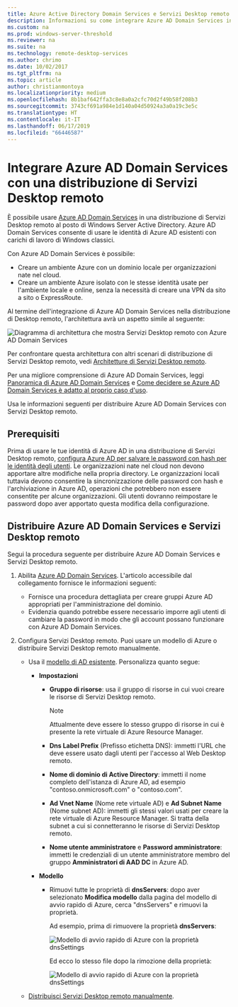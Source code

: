 ```yaml
---
title: Azure Active Directory Domain Services e Servizi Desktop remoto
description: Informazioni su come integrare Azure AD Domain Services in una distribuzione di Servizi Desktop remoto.
ms.custom: na
ms.prod: windows-server-threshold
ms.reviewer: na
ms.suite: na
ms.technology: remote-desktop-services
ms.author: chrimo
ms.date: 10/02/2017
ms.tgt_pltfrm: na
ms.topic: article
author: christianmontoya
ms.localizationpriority: medium
ms.openlocfilehash: 8b1baf642ffa3c8e8a0a2cfc70d2f49b58f208b3
ms.sourcegitcommit: 3743cf691a984e1d140a04d50924a3a0a19c3e5c
ms.translationtype: HT
ms.contentlocale: it-IT
ms.lasthandoff: 06/17/2019
ms.locfileid: "66446587"
---
```

# <a name="integrate-azure-ad-domain-services-with-your-rds-deployment"></a>Integrare Azure AD Domain Services con una distribuzione di Servizi Desktop remoto

È possibile usare [Azure AD Domain Services](/azure/active-directory-domain-services/active-directory-ds-overview) in una distribuzione di Servizi Desktop remoto al posto di Windows Server Active Directory. Azure AD Domain Services consente di usare le identità di Azure AD esistenti con carichi di lavoro di Windows classici.

Con Azure AD Domain Services è possibile: 
- Creare un ambiente Azure con un dominio locale per organizzazioni nate nel cloud. 
- Creare un ambiente Azure isolato con le stesse identità usate per l'ambiente locale e online, senza la necessità di creare una VPN da sito a sito o ExpressRoute. 

Al termine dell'integrazione di Azure AD Domain Services nella distribuzione di Desktop remoto, l'architettura avrà un aspetto simile al seguente:

![Diagramma di architettura che mostra Servizi Desktop remoto con Azure AD Domain Services](media/aadds-rds.png)

Per confrontare questa architettura con altri scenari di distribuzione di Servizi Desktop remoto, vedi [Architetture di Servizi Desktop remoto](desktop-hosting-logical-architecture.md).

Per una migliore comprensione di Azure AD Domain Services, leggi [Panoramica di Azure AD Domain Services](/azure/active-directory-domain-services/active-directory-ds-overview) e [Come decidere se Azure AD Domain Services è adatto al proprio caso d'uso](/azure/active-directory-domain-services/active-directory-ds-comparison).

Usa le informazioni seguenti per distribuire Azure AD Domain Services con Servizi Desktop remoto.

## <a name="prerequisites"></a>Prerequisiti

Prima di usare le tue identità di Azure AD in una distribuzione di Servizi Desktop remoto, [configura Azure AD per salvare le password con hash per le identità degli utenti](/azure/active-directory-domain-services/active-directory-ds-getting-started-password-sync). Le organizzazioni nate nel cloud non devono apportare altre modifiche nella propria directory. Le organizzazioni locali tuttavia devono consentire la sincronizzazione delle password con hash e l'archiviazione in Azure AD, operazioni che potrebbero non essere consentite per alcune organizzazioni. Gli utenti dovranno reimpostare le password dopo aver apportato questa modifica della configurazione.

## <a name="deploy-azure-ad-ds-and-rds"></a>Distribuire Azure AD Domain Services e Servizi Desktop remoto 
Segui la procedura seguente per distribuire Azure AD Domain Services e Servizi Desktop remoto.

1. Abilita [Azure AD Domain Services](/azure/active-directory-domain-services/active-directory-ds-getting-started). L'articolo accessibile dal collegamento fornisce le informazioni seguenti:
   - Fornisce una procedura dettagliata per creare gruppi Azure AD appropriati per l'amministrazione del dominio.
   - Evidenzia quando potrebbe essere necessario imporre agli utenti di cambiare la password in modo che gli account possano funzionare con Azure AD Domain Services.
   
2. Configura Servizi Desktop remoto. Puoi usare un modello di Azure o distribuire Servizi Desktop remoto manualmente.
   - Usa il [modello di AD esistente](https://azure.microsoft.com/resources/templates/rds-deployment-existing-ad/). Personalizza quanto segue:
   
     - **Impostazioni**
       - **Gruppo di risorse**: usa il gruppo di risorse in cui vuoi creare le risorse di Servizi Desktop remoto.
         > [!NOTE] 
         > Attualmente deve essere lo stesso gruppo di risorse in cui è presente la rete virtuale di Azure Resource Manager.

       - **Dns Label Prefix** (Prefisso etichetta DNS): immetti l'URL che deve essere usato dagli utenti per l'accesso al Web Desktop remoto.
       - **Nome di dominio di Active Directory**: immetti il nome completo dell'istanza di Azure AD, ad esempio "contoso.onmicrosoft.com" o "contoso.com".
       - **Ad Vnet Name** (Nome rete virtuale AD) e **Ad Subnet Name** (Nome subnet AD): immetti gli stessi valori usati per creare la rete virtuale di Azure Resource Manager. Si tratta della subnet a cui si connetteranno le risorse di Servizi Desktop remoto.
       - **Nome utente amministratore** e **Password amministratore**: immetti le credenziali di un utente amministratore membro del gruppo **Amministratori di AAD DC** in Azure AD.
   
     - **Modello**
        - Rimuovi tutte le proprietà di **dnsServers**: dopo aver selezionato **Modifica modello** dalla pagina del modello di avvio rapido di Azure, cerca "dnsServers" e rimuovi la proprietà. 

           Ad esempio, prima di rimuovere la proprietà **dnsServers**:
      
           ![Modello di avvio rapido di Azure con la proprietà dnsSettings](media/rds-remove-dnssettings-before.png)

           Ed ecco lo stesso file dopo la rimozione della proprietà:

           ![Modello di avvio rapido di Azure con la proprietà dnsSettings](media/rds-remove-dnssettings-after.png)
   
   - [Distribuisci Servizi Desktop remoto manualmente](rds-deploy-infrastructure.md). 

